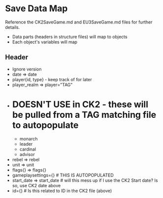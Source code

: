 Save Data Map
=============
Reference the CK2SaveGame.md and EU3SaveGame.md files for further details.

- Data parts (headers in structure files) will map to objects
- Each object's variables will map

Header
------
- Ignore version
- date => date
- player{id, type} - keep track of for later
- player_realm => player="TAG"
- # DOESN'T USE in CK2 - these will be pulled from a TAG matching file to autopopulate
  - monarch
  - leader
  - cardinal
  - advisor
- rebel => rebel
- unit => unit
- flags{} => flags{}
- gameplaysettings={} # THIS IS AUTOPOPULATED
- start_date => start_date # will this mess up if I use the CK2 Start date? Is so, use CK2 date above
- id={} # Is this related to ID in the CK2 file (above)
